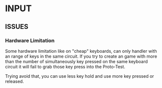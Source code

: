 # INPUT




## ISSUES

### Hardware Limitation 

Some hardware limitation like on "cheap" keyboards, can only handler with an range of keys in the 
same circuit. If you try to create an game with more than the number of simultaneously key pressed on the same keyboard circuit it will fail to grab those key press into the Proto-Test. 

Trying avoid that, you can use less key hold and use more key pressed or released. 
